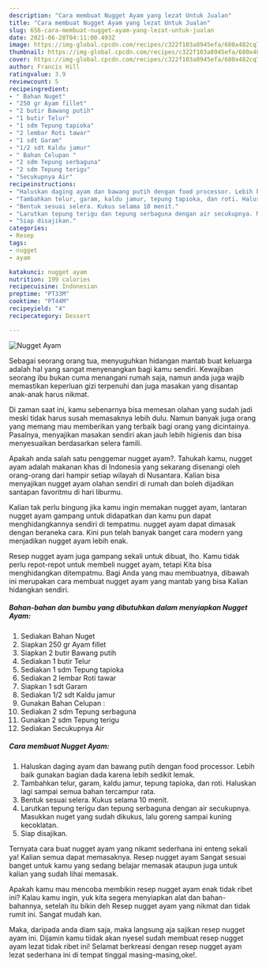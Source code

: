 ```yaml
---
description: "Cara membuat Nugget Ayam yang lezat Untuk Jualan"
title: "Cara membuat Nugget Ayam yang lezat Untuk Jualan"
slug: 656-cara-membuat-nugget-ayam-yang-lezat-untuk-jualan
date: 2021-06-28T04:11:00.493Z
image: https://img-global.cpcdn.com/recipes/c322f103a8945efa/680x482cq70/nugget-ayam-foto-resep-utama.jpg
thumbnail: https://img-global.cpcdn.com/recipes/c322f103a8945efa/680x482cq70/nugget-ayam-foto-resep-utama.jpg
cover: https://img-global.cpcdn.com/recipes/c322f103a8945efa/680x482cq70/nugget-ayam-foto-resep-utama.jpg
author: Francis Hill
ratingvalue: 3.9
reviewcount: 5
recipeingredient:
- " Bahan Nuget"
- "250 gr Ayam fillet"
- "2 butir Bawang putih"
- "1 butir Telur"
- "1 sdm Tepung tapioka"
- "2 lembar Roti tawar"
- "1 sdt Garam"
- "1/2 sdt Kaldu jamur"
- " Bahan Celupan "
- "2 sdm Tepung serbaguna"
- "2 sdm Tepung terigu"
- "Secukupnya Air"
recipeinstructions:
- "Haluskan daging ayam dan bawang putih dengan food processor. Lebih baik gunakan bagian dada karena lebih sedikit lemak."
- "Tambahkan telur, garam, kaldu jamur, tepung tapioka, dan roti. Haluskan lagi sampai semua bahan tercampur rata."
- "Bentuk sesuai selera. Kukus selama 10 menit."
- "Larutkan tepung terigu dan tepung serbaguna dengan air secukupnya. Masukkan nuget yang sudah dikukus, lalu goreng sampai kuning kecoklatan."
- "Siap disajikan."
categories:
- Resep
tags:
- nugget
- ayam

katakunci: nugget ayam 
nutrition: 199 calories
recipecuisine: Indonesian
preptime: "PT33M"
cooktime: "PT44M"
recipeyield: "4"
recipecategory: Dessert

---
```



![Nugget Ayam](https://img-global.cpcdn.com/recipes/c322f103a8945efa/680x482cq70/nugget-ayam-foto-resep-utama.jpg)

Sebagai seorang orang tua, menyuguhkan hidangan mantab buat keluarga adalah hal yang sangat menyenangkan bagi kamu sendiri. Kewajiban seorang ibu bukan cuma menangani rumah saja, namun anda juga wajib memastikan keperluan gizi terpenuhi dan juga masakan yang disantap anak-anak harus nikmat.

Di zaman  saat ini, kamu sebenarnya bisa memesan olahan yang sudah jadi meski tidak harus susah memasaknya lebih dulu. Namun banyak juga orang yang memang mau memberikan yang terbaik bagi orang yang dicintainya. Pasalnya, menyajikan masakan sendiri akan jauh lebih higienis dan bisa menyesuaikan berdasarkan selera famili. 



Apakah anda salah satu penggemar nugget ayam?. Tahukah kamu, nugget ayam adalah makanan khas di Indonesia yang sekarang disenangi oleh orang-orang dari hampir setiap wilayah di Nusantara. Kalian bisa menyajikan nugget ayam olahan sendiri di rumah dan boleh dijadikan santapan favoritmu di hari liburmu.

Kalian tak perlu bingung jika kamu ingin memakan nugget ayam, lantaran nugget ayam gampang untuk didapatkan dan kamu pun dapat menghidangkannya sendiri di tempatmu. nugget ayam dapat dimasak dengan beraneka cara. Kini pun telah banyak banget cara modern yang menjadikan nugget ayam lebih enak.

Resep nugget ayam juga gampang sekali untuk dibuat, lho. Kamu tidak perlu repot-repot untuk membeli nugget ayam, tetapi Kita bisa menghidangkan ditempatmu. Bagi Anda yang mau membuatnya, dibawah ini merupakan cara membuat nugget ayam yang mantab yang bisa Kalian hidangkan sendiri.

<!--inarticleads1-->

##### Bahan-bahan dan bumbu yang dibutuhkan dalam menyiapkan Nugget Ayam:

1. Sediakan  Bahan Nuget
1. Siapkan 250 gr Ayam fillet
1. Siapkan 2 butir Bawang putih
1. Sediakan 1 butir Telur
1. Sediakan 1 sdm Tepung tapioka
1. Sediakan 2 lembar Roti tawar
1. Siapkan 1 sdt Garam
1. Sediakan 1/2 sdt Kaldu jamur
1. Gunakan  Bahan Celupan :
1. Sediakan 2 sdm Tepung serbaguna
1. Gunakan 2 sdm Tepung terigu
1. Sediakan Secukupnya Air




<!--inarticleads2-->

##### Cara membuat Nugget Ayam:

1. Haluskan daging ayam dan bawang putih dengan food processor. Lebih baik gunakan bagian dada karena lebih sedikit lemak.
1. Tambahkan telur, garam, kaldu jamur, tepung tapioka, dan roti. Haluskan lagi sampai semua bahan tercampur rata.
1. Bentuk sesuai selera. Kukus selama 10 menit.
1. Larutkan tepung terigu dan tepung serbaguna dengan air secukupnya. Masukkan nuget yang sudah dikukus, lalu goreng sampai kuning kecoklatan.
1. Siap disajikan.




Ternyata cara buat nugget ayam yang nikamt sederhana ini enteng sekali ya! Kalian semua dapat memasaknya. Resep nugget ayam Sangat sesuai banget untuk kamu yang sedang belajar memasak ataupun juga untuk kalian yang sudah lihai memasak.

Apakah kamu mau mencoba membikin resep nugget ayam enak tidak ribet ini? Kalau kamu ingin, yuk kita segera menyiapkan alat dan bahan-bahannya, setelah itu bikin deh Resep nugget ayam yang nikmat dan tidak rumit ini. Sangat mudah kan. 

Maka, daripada anda diam saja, maka langsung aja sajikan resep nugget ayam ini. Dijamin kamu tiidak akan nyesel sudah membuat resep nugget ayam lezat tidak ribet ini! Selamat berkreasi dengan resep nugget ayam lezat sederhana ini di tempat tinggal masing-masing,oke!.

